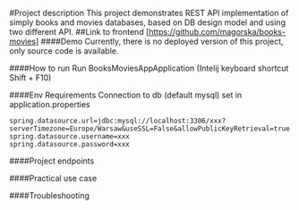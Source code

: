 #Project description
This project demonstrates REST API implementation of simply books and movies databases, based on DB design model and using two different API.
##Link to frontend
[https://github.com/magorska/books-movies]
####Demo
Currently, there is no deployed version of this project, only source code is available.

####How to run
Run BooksMoviesAppApplication (Intelij keyboard shortcut Shift + F10)

####Env Requirements
Connection to db (default mysql) set in application.properties

```
spring.datasource.url=jdbc:mysql://localhost:3306/xxx?serverTimezone=Europe/Warsaw&useSSL=False&allowPublicKeyRetrieval=true
spring.datasource.username=xxx
spring.datasource.password=xxx
```

####Project endpoints

####Practical use case

####Troubleshooting